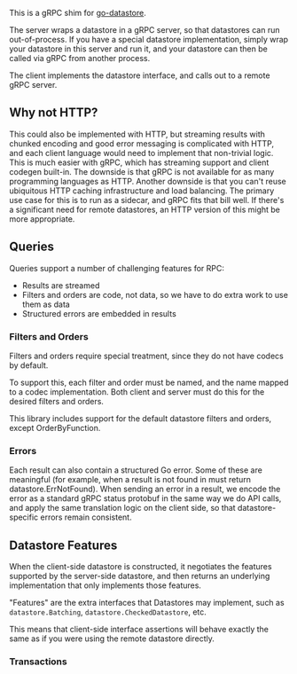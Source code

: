 This is a gRPC shim for [go-datastore](https://github.com/ipfs/go-datastore). 

The server wraps a datastore in a gRPC server, so that datastores can run out-of-process. If you have a special datastore implementation, simply wrap your datastore in this server and run it, and your datastore can then be called via gRPC from another process.

The client implements the datastore interface, and calls out to a remote gRPC server.

## Why not HTTP?
This could also be implemented with HTTP, but streaming results with chunked encoding and good error messaging is complicated with HTTP, and each client language would need to implement that non-trivial logic. This is much easier with gRPC, which has streaming support and client codegen built-in. The downside is that gRPC is not available for as many programming languages as HTTP. Another downside is that you can't reuse ubiquitous HTTP caching infrastructure and load balancing. The primary use case for this is to run as a sidecar, and gRPC fits that bill well. If there's a significant need for remote datastores, an HTTP version of this might be more appropriate.

## Queries
Queries support a number of challenging features for RPC:

* Results are streamed
* Filters and orders are code, not data, so we have to do extra work to use them as data
* Structured errors are embedded in results

### Filters and Orders
Filters and orders require special treatment, since they do not have codecs by default.

To support this, each filter and order must be named, and the name mapped to a codec implementation. Both client and server must do this for the desired filters and orders.

This library includes support for the default datastore filters and orders, except OrderByFunction.

### Errors
Each result can also contain a structured Go error. Some of these are meaningful (for example, when a result is not found in must return datastore.ErrNotFound). When sending an error in a result, we encode the error as a standard gRPC status protobuf in the same way we do API calls, and apply the same translation logic on the client side, so that datastore-specific errors remain consistent.

## Datastore Features
When the client-side datastore is constructed, it negotiates the features supported by the server-side datastore, and then returns an underlying implementation that only implements those features.

"Features" are the extra interfaces that Datastores may implement, such as `datastore.Batching`, `datastore.CheckedDatastore`, etc.

This means that client-side interface assertions will behave exactly the same as if you were using the remote datastore directly.

### Transactions
